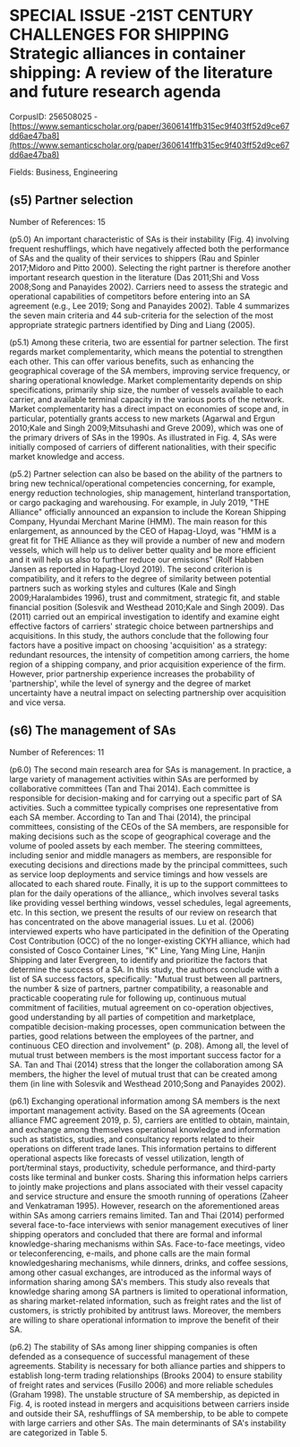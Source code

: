 # SPECIAL ISSUE -21ST CENTURY CHALLENGES FOR SHIPPING Strategic alliances in container shipping: A review of the literature and future research agenda

CorpusID: 256508025 - [https://www.semanticscholar.org/paper/3606141ffb315ec9f403ff52d9ce67dd6ae47ba8](https://www.semanticscholar.org/paper/3606141ffb315ec9f403ff52d9ce67dd6ae47ba8)

Fields: Business, Engineering

## (s5) Partner selection
Number of References: 15

(p5.0) An important characteristic of SAs is their instability (Fig. 4) involving frequent reshufflings, which have negatively affected both the performance of SAs and the quality of their services to shippers (Rau and Spinler 2017;Midoro and Pitto 2000). Selecting the right partner is therefore another important research question in the literature (Das 2011;Shi and Voss 2008;Song and Panayides 2002). Carriers need to assess the strategic and operational capabilities of competitors before entering into an SA agreement (e.g., Lee 2019; Song and Panayides 2002).  Table 4 summarizes the seven main criteria and 44 sub-criteria for the selection of the most appropriate strategic partners identified by Ding and Liang (2005).

(p5.1) Among these criteria, two are essential for partner selection. The first regards market complementarity, which means the potential to strengthen each other. This can offer various benefits, such as enhancing the geographical coverage of the SA members, improving service frequency, or sharing operational knowledge. Market complementarity depends on ship specifications, primarily ship size, the number of vessels available to each carrier, and available terminal capacity in the various ports of the network. Market complementarity has a direct impact on economies of scope and, in particular, potentially grants access to new markets (Agarwal and Ergun 2010;Kale and Singh 2009;Mitsuhashi and Greve 2009), which was one of the primary drivers of SAs in the 1990s. As illustrated in Fig. 4, SAs were initially composed of carriers of different nationalities, with their specific market knowledge and access.

(p5.2) Partner selection can also be based on the ability of the partners to bring new technical/operational competencies concerning, for example, energy reduction technologies, ship management, hinterland transportation, or cargo packaging and warehousing. For example, in July 2019, "THE Alliance" officially announced an expansion to include the Korean Shipping Company, Hyundai Merchant Marine (HMM). The main reason for this enlargement, as announced by the CEO of Hapag-Lloyd, was "HMM is a great fit for THE Alliance as they will provide a number of new and modern vessels, which will help us to deliver better quality and be more efficient and it will help us also to further reduce our emissions" (Rolf Habben Jansen as reported in Hapag-Lloyd 2019). The second criterion is compatibility, and it refers to the degree of similarity between potential partners such as working styles and cultures (Kale and Singh 2009;Haralambides 1996), trust and commitment, strategic fit, and stable financial position (Solesvik and Westhead 2010;Kale and Singh 2009). Das (2011) carried out an empirical investigation to identify and examine eight effective factors of carriers' strategic choice between partnerships and acquisitions. In this study, the authors conclude that the following four factors have a positive impact on choosing 'acquisition' as a strategy: redundant resources, the intensity of competition among carriers, the home region of a shipping company, and prior acquisition experience of the firm. However, prior partnership experience increases the probability of 'partnership', while the level of synergy and the degree of market uncertainty have a neutral impact on selecting partnership over acquisition and vice versa.
## (s6) The management of SAs
Number of References: 11

(p6.0) The second main research area for SAs is management. In practice, a large variety of management activities within SAs are performed by collaborative committees (Tan and Thai 2014). Each committee is responsible for decision-making and for carrying out a specific part of SA activities. Such a committee typically comprises one representative from each SA member. According to Tan and Thai (2014), the principal committees, consisting of the CEOs of the SA members, are responsible for making decisions such as the scope of geographical coverage and the volume of pooled assets by each member. The steering committees, including senior and middle managers as members, are responsible for executing decisions and directions made by the principal committees, such as service loop deployments and service timings and how vessels are allocated to each shared route. Finally, it is up to the support committees to plan for the daily operations of the alliance,, which involves several tasks like providing vessel berthing windows, vessel schedules, legal agreements, etc. In this section, we present the results of our review on research that has concentrated on the above managerial issues. Lu et al. (2006) interviewed experts who have participated in the definition of the Operating Cost Contribution (OCC) of the no longer-existing CKYH alliance, which had consisted of Cosco Container Lines, "K" Line, Yang Ming Line, Hanjin Shipping and later Evergreen, to identify and prioritize the factors that determine the success of a SA. In this study, the authors conclude with a list of SA success factors, specifically: "Mutual trust between all partners, the number & size of partners, partner compatibility, a reasonable and practicable cooperating rule for following up, continuous mutual commitment of facilities, mutual agreement on co-operation objectives, good understanding by all parties of competition and marketplace, compatible decision-making processes, open communication between the parties, good relations between the employees of the partner, and continuous CEO direction and involvement" (p. 208). Among all, the level of mutual trust between members is the most important success factor for a SA. Tan and Thai (2014) stress that the longer the collaboration among SA members, the higher the level of mutual trust that can be created among them (in line with Solesvik and Westhead 2010;Song and Panayides 2002).

(p6.1) Exchanging operational information among SA members is the next important management activity. Based on the SA agreements (Ocean alliance FMC agreement 2019, p. 5), carriers are entitled to obtain, maintain, and exchange among themselves operational knowledge and information such as statistics, studies, and consultancy reports related to their operations on different trade lanes. This information pertains to different operational aspects like forecasts of vessel utilization, length of port/terminal stays, productivity, schedule performance, and third-party costs like terminal and bunker costs. Sharing this information helps carriers to jointly make projections and plans associated with their vessel capacity and service structure and ensure the smooth running of operations (Zaheer and Venkatraman 1995). However, research on the aforementioned areas within SAs among carriers remains limited. Tan and Thai (2014) performed several face-to-face interviews with senior management executives of liner shipping operators and concluded that there are formal and informal knowledge-sharing mechanisms within SAs. Face-to-face meetings, video or teleconferencing, e-mails, and phone calls are the main formal knowledgesharing mechanisms, while dinners, drinks, and coffee sessions, among other casual exchanges, are introduced as the informal ways of information sharing among SA's members. This study also reveals that knowledge sharing among SA partners is limited to operational information, as sharing market-related information, such as freight rates and the list of customers, is strictly prohibited by antitrust laws. Moreover, the members are willing to share operational information to improve the benefit of their SA.

(p6.2) The stability of SAs among liner shipping companies is often defended as a consequence of successful management of these agreements. Stability is necessary for both alliance parties and shippers to establish long-term trading relationships (Brooks 2004) to ensure stability of freight rates and services (Fusillo 2006) and more reliable schedules (Graham 1998). The unstable structure of SA membership, as depicted in Fig. 4, is rooted instead in mergers and acquisitions between carriers inside and outside their SA, reshufflings of SA membership, to be able to compete with large carriers and other SAs. The main determinants of SA's instability are categorized in Table 5.
